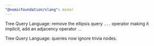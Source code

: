 ```yaml
---
"@nomicfoundation/slang": minor
---
```


Tree Query Language: remove the ellipsis query `...` operator making it implicit, add an adjacency operator `.`.

Tree Query Language: queries now ignore trivia nodes.
